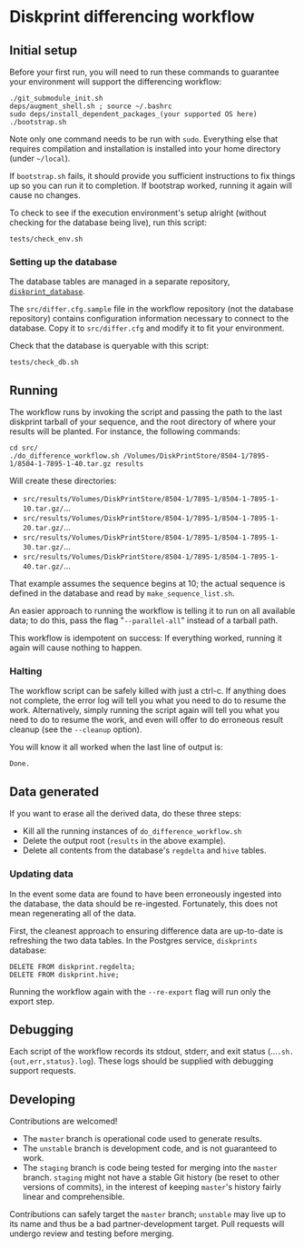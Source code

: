 # Diskprint differencing workflow


## Initial setup

Before your first run, you will need to run these commands to guarantee your environment will support the differencing workflow:

    ./git_submodule_init.sh
    deps/augment_shell.sh ; source ~/.bashrc
    sudo deps/install_dependent_packages_(your supported OS here)
    ./bootstrap.sh

Note only one command needs to be run with `sudo`.  Everything else that requires compilation and installation is installed into your home directory (under `~/local`).

If `bootstrap.sh` fails, it should provide you sufficient instructions to fix things up so you can run it to completion.  If bootstrap worked, running it again will cause no changes.

To check to see if the execution environment's setup alright (without checking for the database being live), run this script:

    tests/check_env.sh


### Setting up the database

The database tables are managed in a separate repository, [`diskprint_database`](https://github.com/ajnelson/diskprint_database).

The `src/differ.cfg.sample` file in the workflow repository (not the database repository) contains configuration information necessary to connect to the database.  Copy it to `src/differ.cfg` and modify it to fit your environment.

Check that the database is queryable with this script:

    tests/check_db.sh


## Running

The workflow runs by invoking the script and passing the path to the last diskprint tarball of your sequence, and the root directory of where your results will be planted.  For instance, the following commands:

    cd src/
    ./do_difference_workflow.sh /Volumes/DiskPrintStore/8504-1/7895-1/8504-1-7895-1-40.tar.gz results

Will create these directories:
* `src/results/Volumes/DiskPrintStore/8504-1/7895-1/8504-1-7895-1-10.tar.gz/`...
* `src/results/Volumes/DiskPrintStore/8504-1/7895-1/8504-1-7895-1-20.tar.gz/`...
* `src/results/Volumes/DiskPrintStore/8504-1/7895-1/8504-1-7895-1-30.tar.gz/`...
* `src/results/Volumes/DiskPrintStore/8504-1/7895-1/8504-1-7895-1-40.tar.gz/`...

That example assumes the sequence begins at 10; the actual sequence is defined in the database and read by `make_sequence_list.sh`.

An easier approach to running the workflow is telling it to run on all available data; to do this, pass the flag "`--parallel-all`" instead of a tarball path.

This workflow is idempotent on success:  If everything worked, running it again will cause nothing to happen.


### Halting

The workflow script can be safely killed with just a ctrl-c.  If anything does not complete, the error log will tell you what you need to do to resume the work.  Alternatively, simply running the script again will tell you what you need to do to resume the work, and even will offer to do erroneous result cleanup (see the `--cleanup` option).

You will know it all worked when the last line of output is:

    Done.


## Data generated

If you want to erase all the derived data, do these three steps:
* Kill all the running instances of `do_difference_workflow.sh`
* Delete the output root (`results` in the above example).
* Delete all contents from the database's `regdelta` and `hive` tables.


### Updating data

In the event some data are found to have been erroneously ingested into the database, the data should be re-ingested.  Fortunately, this does not mean regenerating all of the data.

First, the cleanest approach to ensuring difference data are up-to-date is refreshing the two data tables.  In the Postgres service, `diskprints` database:

    DELETE FROM diskprint.regdelta;
    DELETE FROM diskprint.hive;

Running the workflow again with the `--re-export` flag will run only the export step.


## Debugging

Each script of the workflow records its stdout, stderr, and exit status (...`.sh.{out,err,status}.log`).  These logs should be supplied with debugging support requests.


## Developing

Contributions are welcomed!

* The `master` branch is operational code used to generate results.
* The `unstable` branch is development code, and is not guaranteed to work.
* The `staging` branch is code being tested for merging into the `master` branch.  `staging`  might not have a stable Git history (be reset to other versions of commits), in the interest of keeping `master`'s history fairly linear and comprehensible.

Contributions can safely target the `master` branch; `unstable` may live up to its name and thus be a bad partner-development target.  Pull requests will undergo review and testing before merging.
